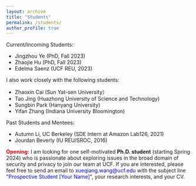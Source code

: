 ```yaml
---
layout: archive
title: "Students"
permalink: /students/
author_profile: true
---
```


Current/Incoming Students:
- Jingzhou Ye (PhD, Fall 2023)
- Zhaojie Hu (PhD, Fall 2023)
- Edelma Saenz (UCF REU, 2023)

I also work closely with the following students:
- Zhaoxin Cai (Sun Yat-sen University）
- Tao Jing (Huazhong University of Science and Technology)
- Sungbin Park (Hanyang University)
- Yifan Zhang (Indiana University Bloomington)

Past Students and Mentees:
- Autumn Li, UC Berkeley (SDE Intern at Amazon Lab126, 2021)
- Jourdan Beverly (IU REU/SROC, 2016)

<p><b><span style="color:red">Opening:</span></b> I am looking for one self-motivated <b>Ph.D. student</b> (starting Spring 2024) who is passionate about exploring issues in the broad domain of security and privacy to join our team at UCF. If you are interested, please feel free to send an email to <span style="color:blue">xueqiang.wang@ucf.edu</span> with the subject line <span style="color:blue">"Prospective Student [Your Name]"</span>, your research interests, and your CV. </p>

<!--- <a href="https://xw48.github.io/faqs">FAQs for Future Students</a></p> -->
